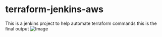 # terraform-jenkins-aws
This is a jenkins project to help automate terraform commands
this is the final output ![Image](https://github.com/user-attachments/assets/5ece15af-6f64-4c7a-880e-c2f99b9bfc37)